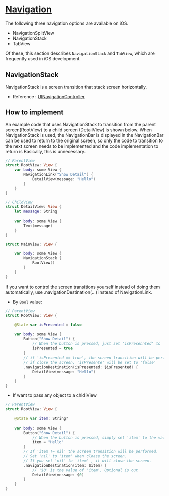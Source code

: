 # [Navigation](https://developer.apple.com/documentation/swiftui/navigation)

The following three navigation options are available on iOS.
* NavigationSplitView
* NavigationStack
* TabView

Of these, this section describes `NavigationStack` and `TabView`, which are frequently used in iOS development.

## NavigationStack

NavigationStack is a screen transition that stack screen horizontally.

* Reference : [UINavigationController](https://developer.apple.com/documentation/uikit/uinavigationcontroller)

## How to implement

An example code that uses NavigationStack to transition from the parent screen(RootView) to a child screen (DetailView) is shown below.
When NavigationStack is used, the NavigationBar is displayed in the NavigationBar can be used to return to the original screen, so only the code to transition to the next screen needs to be implemented and the code implementation to return is Basically, this is unnecessary.

```swift
// ParentView
struct RootView: View {
    var body: some View {
        NavigationLink("Show Detail") {
            DetailView(message: "Hello")
        }
    }
}

// ChildView
struct DetailView: View {
    let message: String
    
    var body: some View {
        Text(message)
    }
}

struct MainView: View {
    
    var body: some View {
        NavigationStack {
            RootView()
        }
    }
}
```

If you want to control the screen transitions yourself instead of doing them automatically, use .navigationDestination(...) instead of NavigationLink.

* By `Bool` value:

```swift
// ParentView
struct RootView: View {
    
    @State var isPresented = false
    
    var body: some View {
        Button("Show Detail") {
            // When the button is pressed, just set 'isPresennted' to 'true'
            isPresented = true
        }
        // if 'isPresented == true', the screen transition will be performed.
        // if close the screen, 'isPresente' will be set to 'false'
        .navigationDestination(isPresented: $isPresented) {
            DetailView(message: "Hello")
        }
    }
}
```
* If want to pass any object to a chidlView

```swift
// ParentView
struct RootView: View {
    
    @State var item: String?
    
    var body: some View {
        Button("Show Detail") {
            // When the button is pressed, simply set 'item' to the value , to pass to the childView
            item = "Hello"
        }
        // If 'item != nil' the screen transition will be performed.
        // Set 'nil' to 'item' when cloase the screen.
        // If you set 'nil' to 'item' , it will close the screen.
        .navigationDestination(item: $item) {
            // '$0' is the value of 'item', Optional is out
            DetailView(message: $0)
        }
    }
}
```

